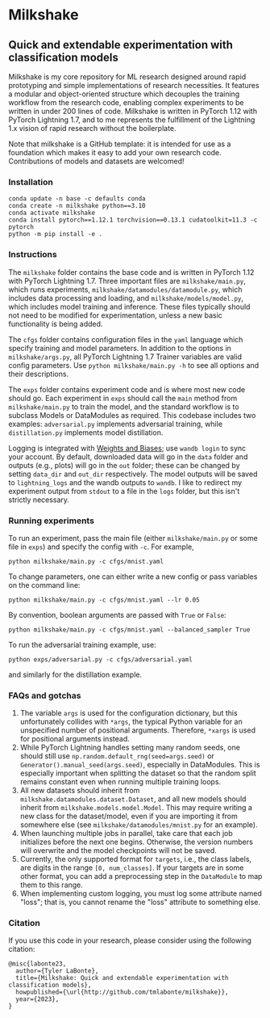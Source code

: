 # Milkshake
## Quick and extendable experimentation with classification models

Milkshake is my core repository for ML research designed around rapid prototyping and simple implementations of research necessities. It features a modular and object-oriented structure which decouples the training workflow from the research code, enabling complex experiments to be written in under 200 lines of code. Milkshake is written in PyTorch 1.12 with PyTorch Lightning 1.7, and to me represents the fulfillment of the Lightning 1.x vision of rapid research without the boilerplate.

Note that milkshake is a GitHub template: it is intended for use as a foundation which makes it easy to add your own research code. Contributions of models and datasets are welcomed!

### Installation
```
conda update -n base -c defaults conda
conda create -n milkshake python==3.10
conda activate milkshake
conda install pytorch==1.12.1 torchvision==0.13.1 cudatoolkit=11.3 -c pytorch
python -m pip install -e .
```

### Instructions
The `milkshake` folder contains the base code and is written in PyTorch 1.12 with PyTorch Lightning 1.7. Three important files are `milkshake/main.py`, which runs experiments, `milkshake/datamodules/datamodule.py`, which includes data processing and loading, and `milkshake/models/model.py`, which includes model training and inference. These files typically should not need to be modified for experimentation, unless a new basic functionality is being added.

The `cfgs` folder contains configuration files in the `yaml` language which specify training and model parameters. In addition to the options in `milkshake/args.py`, all PyTorch Lightning 1.7 Trainer variables are valid config parameters. Use `python milkshake/main.py -h` to see all options and their descriptions.

The `exps` folder contains experiment code and is where most new code should go. Each experiment in `exps` should call the `main` method from `milkshake/main.py` to train the model, and the standard workflow is to subclass Models or DataModules as required. This codebase includes two examples: `adversarial.py` implements adversarial training, while `distillation.py` implements model distillation.

Logging is integrated with [Weights and Biases](https://docs.wandb.ai/guides); use `wandb login` to sync your account. By default, downloaded data will go in the `data` folder and outputs (e.g., plots) will go in the `out` folder; these can be changed by setting `data_dir` and `out_dir` respectively. The model outputs will be saved to `lightning_logs` and the wandb outputs to `wandb`. I like to redirect my experiment output from `stdout` to a file in the `logs` folder, but this isn't strictly necessary.

### Running experiments

To run an experiment, pass the main file (either `milkshake/main.py` or some file in `exps`) and specify the config with `-c`. For example,

`python milkshake/main.py -c cfgs/mnist.yaml`

To change parameters, one can either write a new config or pass variables on the command line:

`python milkshake/main.py -c cfgs/mnist.yaml --lr 0.05`

By convention, boolean arguments are passed with `True` or `False`:

`python milkshake/main.py -c cfgs/mnist.yaml --balanced_sampler True`

To run the adversarial training example, use:

`python exps/adversarial.py -c cfgs/adversarial.yaml`

and similarly for the distillation example.

### FAQs and gotchas
1. The variable `args` is used for the configuration dictionary, but this unfortunately collides with `*args`, the typical Python variable for an unspecified number of positional arguments. Therefore, `*xargs` is used for positional arguments instead.
2. While PyTorch Lightning handles setting many random seeds, one should still use `np.random.default_rng(seed=args.seed)` or `Generator().manual_seed(args.seed)`, especially in DataModules. This is especially important when splitting the dataset so that the random split remains constant even when running multiple training loops.
3. All new datasets should inherit from `milkshake.datamodules.dataset.Dataset`, and all new models should inherit from `milkshake.models.model.Model`. This may require writing a new class for the dataset/model, even if you are importing it from somewhere else (see `milkshake/datamodules/mnist.py` for an example).
4. When launching multiple jobs in parallel, take care that each job initializes before the next one begins. Otherwise, the version numbers will overwrite and the model checkpoints will not be saved.
5. Currently, the only supported format for `targets`, i.e., the class labels, are digits in the range `[0, num_classes]`. If your targets are in some other format, you can add a preprocessing step in the `DataModule` to map them to this range.
6. When implementing custom logging, you must log some attribute named "loss"; that is, you cannot rename the "loss" attribute to something else.

### Citation
If you use this code in your research, please consider using the following citation:

```
@misc{labonte23,
  author={Tyler LaBonte},
  title={Milkshake: Quick and extendable experimentation with classification models},
  howpublished={\url{http://github.com/tmlabonte/milkshake}},
  year={2023},
}
```
